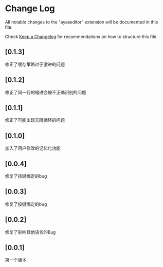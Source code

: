 # Change Log

All notable changes to the "ayaseditor" extension will be documented in this file.

Check [Keep a Changelog](http://keepachangelog.com/) for recommendations on how to structure this file.

## [0.1.3]

修正了缓存策略过于激进的问题

## [0.1.2]

修正了同一行的缩进会被不正确识别的问题

## [0.1.1]

修正了可能出现无限循环的问题

## [0.1.0]

加入了用户修改的记忆化功能

## [0.0.4]

修复了按键绑定的bug

## [0.0.3]

修复了按键绑定的bug

## [0.0.2]

修复了影响其他语言的Bug

## [0.0.1]

第一个版本